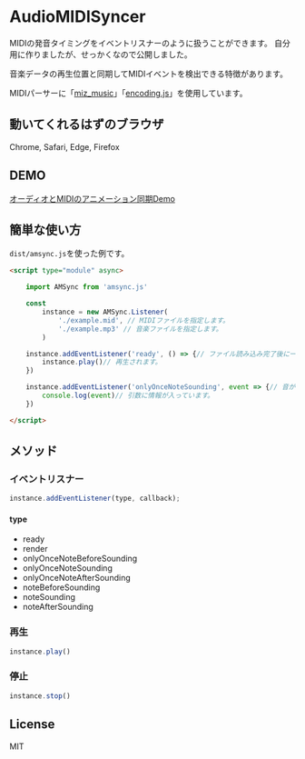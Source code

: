 # AudioMIDISyncer

MIDIの発音タイミングをイベントリスナーのように扱うことができます。
自分用に作りましたが、せっかくなので公開しました。

音楽データの再生位置と同期してMIDIイベントを検出できる特徴があります。

MIDIパーサーに「[miz_music](https://github.com/MizunagiKB/miz_music)」「[encoding.js](https://github.com/polygonplanet/encoding.js)」を使用しています。

## 動いてくれるはずのブラウザ

Chrome, Safari, Edge, Firefox

## DEMO

[オーディオとMIDIのアニメーション同期Demo](https://demo.0db.jp/audio-midi-syncer/water-ripples/)

## 簡単な使い方

``dist/amsync.js``を使った例です。

```html
<script type="module" async>

    import AMSync from 'amsync.js'

    const
        instance = new AMSync.Listener(
            './example.mid', // MIDIファイルを指定します。
            './example.mp3' // 音楽ファイルを指定します。
        )

    instance.addEventListener('ready', () => {// ファイル読み込み完了後に一度だけ発火します。
        instance.play()// 再生されます。
    })

    instance.addEventListener('onlyOnceNoteSounding', event => {// 音がなるタイミングで1度だけ発火します。
        console.log(event)// 引数に情報が入っています。
    })

</script>
```

## メソッド

### イベントリスナー

```js
instance.addEventListener(type, callback);
```

#### type

- ready
- render
- onlyOnceNoteBeforeSounding
- onlyOnceNoteSounding
- onlyOnceNoteAfterSounding
- noteBeforeSounding
- noteSounding
- noteAfterSounding

### 再生

```js
instance.play()
```

### 停止

```js
instance.stop()
```

## License
MIT